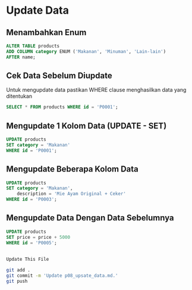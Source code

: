 # Update Data

## Menambahkan Enum
```sql
ALTER TABLE products
ADD COLUMN category ENUM ('Makanan', 'Minuman', 'Lain-lain')
AFTER name;
```

## Cek Data Sebelum Diupdate
Untuk mengupdate data pastikan WHERE clause menghasilkan data yang ditentukan
```sql
SELECT * FROM products WHERE id = 'P0001';
```

## Mengupdate 1 Kolom Data (UPDATE - SET)
```sql
UPDATE products
SET category = 'Makanan'
WHERE id = 'P0001';
```

## Mengupdate Beberapa Kolom Data
```sql
UPDATE products
SET category = 'Makanan',
	description = 'Mie Ayam Original + Ceker'
WHERE id = 'P0003';
```

## Mengupdate Data Dengan Data Sebelumnya
```sql
UPDATE products
SET price = price + 5000
WHERE id = 'P0005';
```

##
```bash
Update This File
```
```bash
git add .
git commit -m 'Update p08_upsate_data.md.'
git push

```